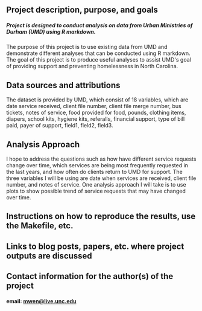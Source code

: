 ## Project description, purpose, and goals
  ##### Project is designed to conduct analysis on data from Urban Ministries of Durham (UMD) using R markdown. 
  The purpose of this project is to use existing data from UMD and demonstrate different analyses that can be conducted using R markdown. 
  The goal of this project is to produce useful analyses to assist UMD's goal of providing support and preventing homelessness in North Carolina.
  
## Data sources and attributions
  The dataset is provided by UMD, which consist of 18 variables, which are date service received, client file number, client file merge number, bus tickets, notes of service, food provided for food, pounds, clothing items, diapers, school kits, hygiene kits, referalls, financial support, type of bill paid, payer of support, field1, field2, field3. 
  
 ## Analysis Approach
  I hope to address the questions such as how have different service requests change over time, which services are being most frequently requested in the last years, and how often do clients return to UMD for support. 
  The three variables I will be using are date when services are received, client file number, and notes of service. 
  One analysis approach I will take is to use plots to show possible trend of service requests that may have changed over time. 
  
  
## Instructions on how to reproduce the results, use the Makefile, etc.

## Links to blog posts, papers, etc. where project outputs are discussed

## Contact information for the author(s) of the project
  #### email: mwen@live.unc.edu
  
